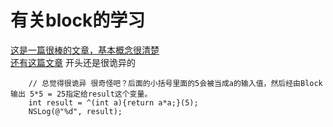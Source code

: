 # 有关block的学习
[这是一篇很棒的文章，基本概念很清楚](http://www.strongx.cn/?p=49)   
[还有这篇文章](http://blog.csdn.net/enuola/article/details/8674063) 开头还是很诡异的   

```objc
	// 总觉得很诡异 很奇怪吧？后面的小括号里面的5会被当成a的输入值，然后经由Block输出 5*5 = 25指定给result这个变量。
	int result = ^(int a){return a*a;}(5); 
	NSLog(@"%d", result);
```

